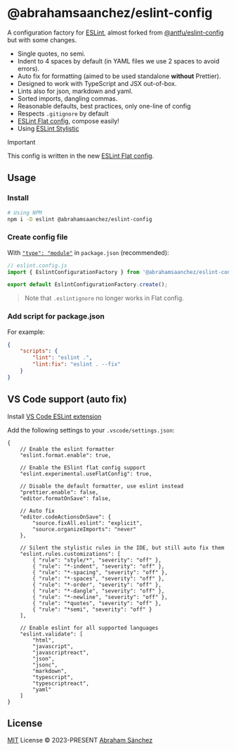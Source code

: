 # @abrahamsaanchez/eslint-config

A configuration factory for [ESLint](https://eslint.org), almost forked from [@antfu/eslint-config](https://github.com/antfu/eslint-config) but with some changes.

- Single quotes, no semi.
- Indent to 4 spaces by default (in YAML files we use 2 spaces to avoid errors).
- Auto fix for formatting (aimed to be used standalone **without** Prettier).
- Designed to work with TypeScript and JSX out-of-box.
- Lints also for json, markdown and yaml.
- Sorted imports, dangling commas.
- Reasonable defaults, best practices, only one-line of config
- Respects `.gitignore` by default
- [ESLint Flat config](https://eslint.org/docs/latest/use/configure/configuration-files-new), compose easily!
- Using [ESLint Stylistic](https://github.com/eslint-stylistic/eslint-stylistic)

> [!IMPORTANT]
> This config is written in the new [ESLint Flat config](https://eslint.org/docs/latest/use/configure/configuration-files-new).

## Usage

### Install

```bash
# Using NPM
npm i -D eslint @abrahamsaanchez/eslint-config
```

### Create config file

With [`"type": "module"`](https://nodejs.org/api/packages.html#type) in `package.json` (recommended):

```js
// eslint.config.js
import { EslintConfigurationFactory } from '@abrahamsaanchez/eslint-config';

export default EslintConfigurationFactory.create();
```

> Note that `.eslintignore` no longer works in Flat config.

### Add script for package.json

For example:

```json
{
    "scripts": {
        "lint": "eslint .",
        "lint:fix": "eslint . --fix"
    }
}
```

## VS Code support (auto fix)

Install [VS Code ESLint extension](https://marketplace.visualstudio.com/items?itemName=dbaeumer.vscode-eslint)

Add the following settings to your `.vscode/settings.json`:

```jsonc
{
    // Enable the eslint formatter
    "eslint.format.enable": true,

    // Enable the ESlint flat config support
    "eslint.experimental.useFlatConfig": true,

    // Disable the default formatter, use eslint instead
    "prettier.enable": false,
    "editor.formatOnSave": false,

    // Auto fix
    "editor.codeActionsOnSave": {
        "source.fixAll.eslint": "explicit",
        "source.organizeImports": "never"
    },

    // Silent the stylistic rules in the IDE, but still auto fix them
    "eslint.rules.customizations": [
        { "rule": "style/*", "severity": "off" },
        { "rule": "*-indent", "severity": "off" },
        { "rule": "*-spacing", "severity": "off" },
        { "rule": "*-spaces", "severity": "off" },
        { "rule": "*-order", "severity": "off" },
        { "rule": "*-dangle", "severity": "off" },
        { "rule": "*-newline", "severity": "off" },
        { "rule": "*quotes", "severity": "off" },
        { "rule": "*semi", "severity": "off" }
    ],

    // Enable eslint for all supported languages
    "eslint.validate": [
        "html",
        "javascript",
        "javascriptreact",
        "json",
        "jsonc",
        "markdown",
        "typescript",
        "typescriptreact",
        "yaml"
    ]
}
```

## License

[MIT](./LICENSE) License &copy; 2023-PRESENT [Abraham Sánchez](https://github.com/abrahamsaanchez)
